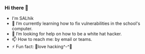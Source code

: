 ### Hi there 👋
- I'm SALhik
- 🌱 I’m currently learning how to fix vulnerabilities in the school's computer.
- 🤔 I’m looking for help on how to be a white hat hacker.
- 📫 How to reach me: by email or teams.
- ⚡ Fun fact: 🤫love hacking^-^🤫

<!--
**SALhik/SALhik** is a ✨ _special_ ✨ repository because its `README.md` (this file) appears on your GitHub profile.

Here are some ideas to get you started:

- 🌱 I’m currently learning how to fix vulnerabilities in the school's computer.
- 🤔 I’m looking for help on how to be a white hat hacker.
- 📫 How to reach me: by email or teams.
- ⚡ Fun fact: 🤫love hacking^-^🤫
-->
